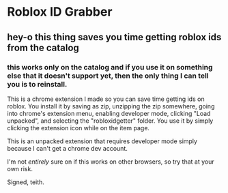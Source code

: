 # Roblox ID Grabber
## hey-o this thing saves you time getting roblox ids from the catalog

### this works **only on the catalog** and if you use it on something else that it doesn't support yet, then the only thing I can tell you is to reinstall.

This is a chrome extension I made so you can save time getting ids on roblox.
You install it by saving as zip, unzipping the zip somewhere, going into chrome's extension menu, enabling developer mode, clicking "Load unpacked", and selecting the "robloxidgetter" folder.
You use it by simply clicking the extension icon while on the item page.

This is an unpacked extension that requires developer mode simply because I can't get a chrome dev account.

I'm not *entirely* sure on if this works on other browsers, so try that at your own risk.

Signed, teith.
